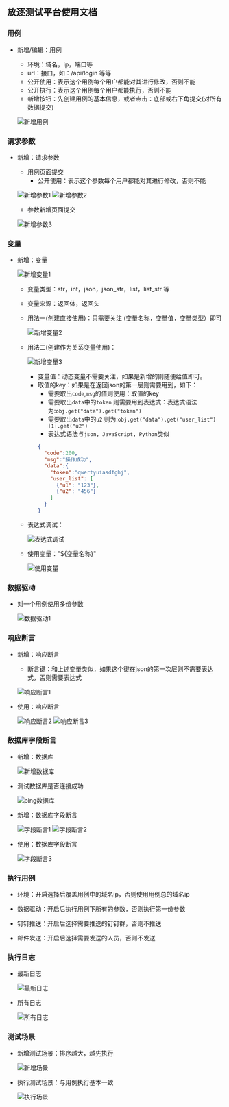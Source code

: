 ## 放逐测试平台使用文档

### 用例

- 新增/编辑：用例
    
    - 环境：域名，ip，端口等
    - url：接口，如：/api/login 等等  
    - 公开使用：表示这个用例每个用户都能对其进行修改，否则不能
    - 公开执行：表示这个用例每个用户都能执行，否则不能
    - 新增按钮：先创建用例的基本信息，或者点击：底部或右下角提交(对所有数据提交)
    
    ![新增用例](docs/img/新增用例.png)


### 请求参数

- 新增：请求参数
    
    - 用例页面提交
        - 公开使用：表示这个参数每个用户都能对其进行修改，否则不能
          
    ![新增参数1](docs/img/新增参数1.png)
    ![新增参数2](docs/img/新增参数2.png)

    - 参数新增页面提交

    ![新增参数3](docs/img/新增参数3.png)

### 变量

- 新增：变量

  ![新增变量1](docs/img/新增变量1.png)

    - 变量类型：str，int，json，json_str，list，list_str 等
    - 变量来源：返回体，返回头
  
  
  - 用法一(创建直接使用)：只需要关注 (变量名称，变量值，变量类型）即可

    ![新增变量2](docs/img/新增变量2.png)

    
  - 用法二(创建作为关系变量使用)：

    ![新增变量3](docs/img/新增变量3.png)

      - 变量值：动态变量不需要关注，如果是新增的则随便给值即可。
      - 取值的key：如果是在返回json的第一层则需要用到，如下：
        - 需要取出`code`,`msg`的值则使用：取值的key
        - 需要取出`data`中的`token` 则需要用到表达式：表达式语法为:`obj.get("data").get("token")`
        - 需要取出`data`中的`u2` 则为:`obj.get("data").get("user_list")[1].get("u2")`
        - 表达式语法与`json`，`JavaScript`，`Python`类似
        ```json
        {
          "code":200,
          "msg":"操作成功",
          "data":{
            "token":"qwertyuiasdfghj",
            "user_list": [
              {"u1": "123"},
              {"u2": "456"}
            ] 
          }
        }
        ```
        
  - 表达式调试：

    ![表达式调试](docs/img/表达式调试.png)
      
  - 使用变量："${变量名称}"

    ![使用变量](docs/img/使用变量.png)

### 数据驱动
    
  - 对一个用例使用多份参数

    ![数据驱动1](docs/img/数据驱动1.png)

### 响应断言

  - 新增：响应断言
    
    - 断言键：和上述变量类似，如果这个键在json的第一次层则不需要表达式，否则需要表达式
      
    ![响应断言1](docs/img/响应断言1.png)

  - 使用：响应断言

    ![响应断言2](docs/img/响应断言2.png)
    ![响应断言3](docs/img/响应断言3.png)
    

### 数据库字段断言

  - 新增：数据库

    ![新增数据库](docs/img/新增数据库.png)

  - 测试数据库是否连接成功

    ![ping数据库](docs/img/ping数据库.png)
    
  - 新增：数据库字段断言

    ![字段断言1](docs/img/字段断言1.png)
    ![字段断言2](docs/img/字段断言2.png)

  - 使用：数据库字段断言

    ![字段断言3](docs/img/字段断言3.png)


### 执行用例
    
  - 环境：开启选择后覆盖用例中的域名ip，否则使用用例总的域名ip

  - 数据驱动：开启后执行用例下所有的参数，否则执行第一份参数
    
  - 钉钉推送：开启后选择需要推送的钉钉群，否则不推送
    
  - 邮件发送：开启后选择需要发送的人员，否则不发送

### 执行日志

  - 最新日志

    ![最新日志](docs/img/最新日志.png)

  - 所有日志

    ![所有日志](docs/img/所有日志.png)

### 测试场景
    
  - 新增测试场景：排序越大，越先执行

    ![新增场景](docs/img/新增场景.png)

  - 执行测试场景：与用例执行基本一致

    ![执行场景](docs/img/执行场景.png)